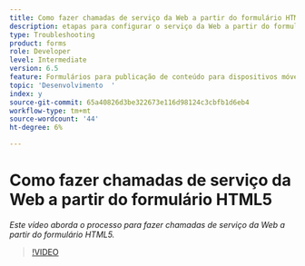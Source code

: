 ```yaml
---
title: Como fazer chamadas de serviço da Web a partir do formulário HTML5
description: etapas para configurar o serviço da Web a partir do formulário HTML5
type: Troubleshooting
product: forms
role: Developer
level: Intermediate
version: 6.5
feature: Formulários para publicação de conteúdo para dispositivos móveis
topic: 'Desenvolvimento  '
index: y
source-git-commit: 65a40826d3be322673e116d98124c3cbfb1d6eb4
workflow-type: tm+mt
source-wordcount: '44'
ht-degree: 6%

---
```


# Como fazer chamadas de serviço da Web a partir do formulário HTML5

*Este vídeo aborda o processo para fazer chamadas de serviço da Web a partir do formulário HTML5.*

>[!VIDEO](https://video.tv.adobe.com/v/335505?quality=9&learn=on)
